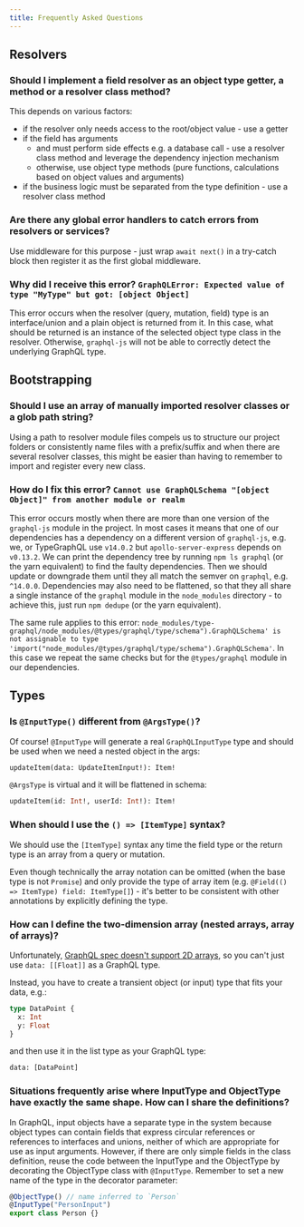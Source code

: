```yaml
---
title: Frequently Asked Questions
---
```


## Resolvers

### Should I implement a field resolver as an object type getter, a method or a resolver class method?

This depends on various factors:

- if the resolver only needs access to the root/object value - use a getter
- if the field has arguments
  - and must perform side effects e.g. a database call - use a resolver class method and leverage the dependency injection mechanism
  - otherwise, use object type methods (pure functions, calculations based on object values and arguments)
- if the business logic must be separated from the type definition - use a resolver class method

### Are there any global error handlers to catch errors from resolvers or services?

Use middleware for this purpose - just wrap `await next()` in a try-catch block then register it as the first global middleware.

### Why did I receive this error? `GraphQLError: Expected value of type "MyType" but got: [object Object]`

This error occurs when the resolver (query, mutation, field) type is an interface/union and a plain object is returned from it.
In this case, what should be returned is an instance of the selected object type class in the resolver.
Otherwise, `graphql-js` will not be able to correctly detect the underlying GraphQL type.

## Bootstrapping

### Should I use an array of manually imported resolver classes or a glob path string?

Using a path to resolver module files compels us to structure our project folders or consistently name files with a prefix/suffix and when there are several resolver classes, this might be easier than having to remember to import and register every new class.

### How do I fix this error? `Cannot use GraphQLSchema "[object Object]" from another module or realm`

This error occurs mostly when there are more than one version of the `graphql-js` module in the project.
In most cases it means that one of our dependencies has a dependency on a different version of `graphql-js`, e.g. we, or TypeGraphQL use `v14.0.2` but `apollo-server-express` depends on `v0.13.2`.
We can print the dependency tree by running `npm ls graphql` (or the yarn equivalent) to find the faulty dependencies.
Then we should update or downgrade them until they all match the semver on `graphql`, e.g. `^14.0.0`.
Dependencies may also need to be flattened, so that they all share a single instance of the `graphql` module in the `node_modules` directory - to achieve this, just run `npm dedupe` (or the yarn equivalent).

The same rule applies to this error: `node_modules/type-graphql/node_modules/@types/graphql/type/schema").GraphQLSchema' is not assignable to type 'import("node_modules/@types/graphql/type/schema").GraphQLSchema'`.
In this case we repeat the same checks but for the `@types/graphql` module in our dependencies.

## Types

### Is `@InputType()` different from `@ArgsType()`?

Of course!
`@InputType` will generate a real `GraphQLInputType` type and should be used when we need a nested object in the args:

```graphql
updateItem(data: UpdateItemInput!): Item!
```

`@ArgsType` is virtual and it will be flattened in schema:

```graphql
updateItem(id: Int!, userId: Int!): Item!
```

### When should I use the `() => [ItemType]` syntax?

We should use the `[ItemType]` syntax any time the field type or the return type is an array from a query or mutation.

Even though technically the array notation can be omitted (when the base type is not `Promise`) and only provide the type of array item (e.g. `@Field(() => ItemType) field: ItemType[]`) - it's better to be consistent with other annotations by explicitly defining the type.

### How can I define the two-dimension array (nested arrays, array of arrays)?

Unfortunately, [GraphQL spec doesn't support 2D arrays](https://github.com/graphql/graphql-spec/issues/423), so you can't just use `data: [[Float]]` as a GraphQL type.

Instead, you have to create a transient object (or input) type that fits your data, e.g.:

```graphql
type DataPoint {
  x: Int
  y: Float
}
```

and then use it in the list type as your GraphQL type:

```graphql
data: [DataPoint]
```

### Situations frequently arise where InputType and ObjectType have exactly the same shape. How can I share the definitions?

In GraphQL, input objects have a separate type in the system because object types can contain fields that express circular references or references to interfaces and unions, neither of which are appropriate for use as input arguments.
However, if there are only simple fields in the class definition, reuse the code between the InputType and the ObjectType by decorating the ObjectType class with `@InputType`. Remember to set a new name of the type in the decorator parameter:

```typescript
@ObjectType() // name inferred to `Person`
@InputType("PersonInput")
export class Person {}
```
